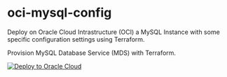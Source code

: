 # oci-mysql-config

Deploy on Oracle Cloud Intrastructure (OCI) a MySQL Instance with some specific configuration settings
using Terraform.

Provision MySQL Database Service (MDS) with Terraform.

[![Deploy to Oracle Cloud](https://oci-resourcemanager-plugin.plugins.oci.oraclecloud.com/latest/deploy-to-oracle-cloud.svg)](https://cloud.oracle.com/resourcemanager/stacks/create?zipUrl=https://github.com/khkwon01/oci-mysql-config/archive/refs/tags/mds-provision-1.0.zip)

